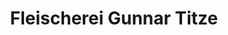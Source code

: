 ---
title: "Fleischerei Gunnar Titze"
url: /niedere-boerde/fleischerei-gunnar-titze/
shop: Metzgerei
---